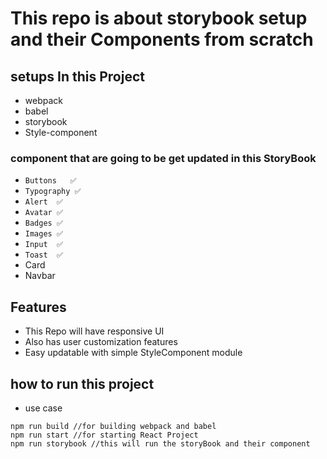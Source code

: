 # This repo is about storybook setup and their Components from scratch 

## setups In this Project 
* webpack
* babel 
* storybook
* Style-component 


### component that are going to be get updated in this StoryBook
* ``` Buttons   ✅ ```
* ``` Typography ✅ ```
* ``` Alert  ✅ ```
* ``` Avatar ✅ ```
* ``` Badges ✅ ```
* ``` Images ✅ ```
* ``` Input  ✅ ```    
* ``` Toast  ✅ ```   
* Card    
* Navbar

## Features 
* This Repo will have responsive UI 
* Also has user customization features 
* Easy updatable with simple StyleComponent module 

## how to run this project 
* use case 
```
npm run build //for building webpack and babel
npm run start //for starting React Project 
npm run storybook //this will run the storyBook and their component 
```




